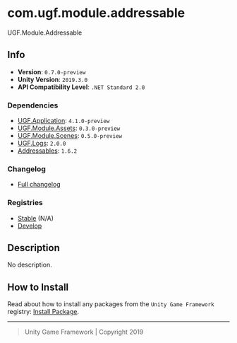# com.ugf.module.addressable

UGF.Module.Addressable

## Info

- **Version**: `0.7.0-preview`
- **Unity Version**: `2019.3.0`
- **API Compatibility Level**: `.NET Standard 2.0`

### Dependencies

- [UGF.Application](https://github.com/unity-game-framework/ugf-application): `4.1.0-preview`
- [UGF.Module.Assets](https://github.com/unity-game-framework/ugf-module-assets): `0.3.0-preview`
- [UGF.Module.Scenes](https://github.com/unity-game-framework/ugf-module-scenes): `0.5.0-preview`
- [UGF.Logs](https://github.com/unity-game-framework/ugf-logs): `2.0.0`
- [Addressables](https://bintray.com/unity/unity/com.unity.addressables): `1.6.2`

### Changelog

- [Full changelog][1]

### Registries

- [Stable][2] (N/A)
- [Develop][3]

## Description

No description.

## How to Install

Read about how to install any packages from the `Unity Game Framework` registry: [Install Package][4].

---
> Unity Game Framework | Copyright 2019

[1]: changelog.md
[2]: https://bintray.com/unity-game-framework/stable/com.ugf.module.addressable
[3]: https://bintray.com/unity-game-framework/dev/com.ugf.module.addressable
[4]: https://github.com/unity-game-framework/ugf-documentation/wiki/Install-Package
